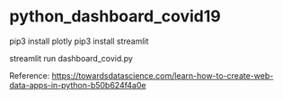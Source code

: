 # python_dashboard_covid19

pip3 install plotly
pip3 install streamlit

streamlit run dashboard_covid.py

Reference: https://towardsdatascience.com/learn-how-to-create-web-data-apps-in-python-b50b624f4a0e
